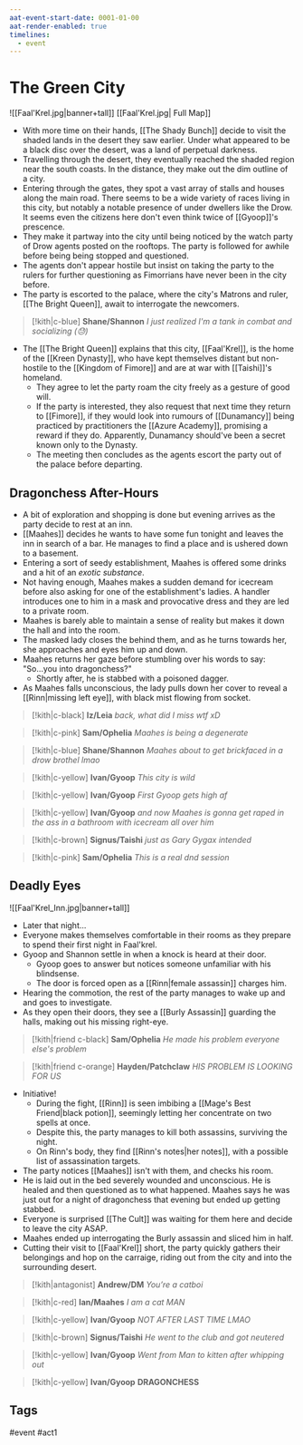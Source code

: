 ```yaml
---
aat-event-start-date: 0001-01-00
aat-render-enabled: true
timelines:
  - event
---
```

# The Green City
![[Faal'Krel.jpg|banner+tall]]
[[Faal'Krel.jpg| Full Map]]

- With more time on their hands, [[The Shady Bunch]] decide to visit the shaded lands in the desert they saw earlier. Under what appeared to be a black disc over the desert, was a land of perpetual darkness.
- Travelling through the desert, they eventually reached the shaded region near the south coasts. In the distance, they make out the dim outline of a city.
- Entering through the gates, they spot a vast array of stalls and houses along the main road. There seems to be a wide variety of races living in this city, but notably a notable presence of under dwellers like the Drow. It seems even the citizens here don't even think twice of [[Gyoop]]'s prescence.
- They make it partway into the city until being noticed by the watch party of Drow agents posted on the rooftops. The party is followed for awhile before being being stopped and questioned.
- The agents don't appear hostile but insist on taking the party to the rulers for further questioning as  Fimorrians have never been in the city before.
- The party is escorted to the palace, where the city's Matrons and ruler, [[The Bright Queen]], await to interrogate the newcomers.
> [!kith|c-blue] **Shane/Shannon** _I just realized I'm a tank in combat and socializing (:sweat:)_
- The [[The Bright Queen]] explains that this city, [[Faal'Krel]], is the home of the [[Kreen Dynasty]], who have kept themselves distant but non-hostile to the [[Kingdom of Fimore]] and are at war with [[Taishi]]'s homeland.
	- They agree to let the party roam the city freely as a gesture of good will. 
	- If the party is interested, they also request that next time they return to [[Fimore]], if they would look into rumours of [[Dunamancy]] being practiced by practitioners the [[Azure Academy]], promising a reward if they do. Apparently, Dunamancy should've been a secret known only to the Dynasty.
	- The meeting then concludes as the agents escort the party out of the palace before departing.


## Dragonchess After-Hours
- A bit of exploration and shopping is done but evening arrives as the party decide to rest at an inn.
- [[Maahes]] decides he wants to have some fun tonight and leaves the inn in search of a bar. He manages to find a place and is ushered down to a basement.
- Entering a sort of seedy establishment, Maahes is offered some drinks and a hit of an *exotic substance*. 
- Not having enough, Maahes makes a sudden demand for icecream before also asking for one of the establishment's ladies. A handler introduces one to him in a mask and provocative dress and they are led to a private room.
- Maahes is barely able to maintain a sense of reality but makes it down the hall and into the room.
- The masked lady closes the behind them, and as he turns towards her, she approaches and eyes him up and down.
- Maahes returns her gaze before stumbling over his words to say: "So...you into dragonchess?"
	- Shortly after, he is stabbed with a poisoned dagger.
- As Maahes falls unconscious, the lady pulls down her cover to reveal a [[Rinn|missing left eye]], with black mist flowing from socket.

> [!kith|c-black] **Iz/Leia** _back, what did I miss wtf xD_

> [!kith|c-pink] **Sam/Ophelia** _Maahes is being a degenerate_

> [!kith|c-blue] **Shane/Shannon** _Maahes about to get brickfaced in a drow brothel lmao_

> [!kith|c-yellow] **Ivan/Gyoop** _This city is wild_

> [!kith|c-yellow] **Ivan/Gyoop** _First Gyoop gets high af_

> [!kith|c-yellow] **Ivan/Gyoop** _and now Maahes is gonna get raped in the ass in a bathroom with icecream all over him_

> [!kith|c-brown] **Signus/Taishi** _just as Gary Gygax intended_

> [!kith|c-pink] **Sam/Ophelia** _This is a real dnd session_

## Deadly Eyes
![[Faal'Krel_Inn.jpg|banner+tall]]
- Later that night...
- Everyone makes themselves comfortable in their rooms as they prepare to spend their first night in Faal'krel. 
- Gyoop and Shannon settle in when a knock is heard at their door.
	- Gyoop goes to answer but notices someone unfamiliar with his blindsense.
	- The door is forced open as a [[Rinn|female assassin]] charges him.
- Hearing the commotion, the rest of the party manages to wake up and and goes to investigate.
- As they open their doors, they see a [[Burly Assassin]] guarding the halls, making out his missing right-eye.

> [!kith|friend c-black] **Sam/Ophelia** _He made his problem everyone else's problem_

> [!kith|friend c-orange] **Hayden/Patchclaw** _HIS PROBLEM IS LOOKING FOR US_

- Initiative!
	- During the fight, [[Rinn]] is seen imbibing a [[Mage's Best Friend|black potion]], seemingly letting her concentrate on two spells at once.
	- Despite this, the party manages to kill both assassins, surviving the night.
	- On Rinn's body, they find [[Rinn's notes|her notes]], with a possible list of assassination targets.
- The party notices [[Maahes]] isn't with them, and checks his room.
- He is laid out in the bed severely wounded and unconscious. He is healed and then questioned as to what happened. Maahes says he was just out for a night of dragonchess that evening but ended up getting stabbed.
- Everyone is surprised [[The Cult]] was waiting for them here and decide to leave the city ASAP.
- Maahes ended up interrogating the Burly assassin and sliced him in half. 
- Cutting their visit to [[Faal'Krel]] short, the party quickly gathers their belongings and hop on the carraige, riding out from the city and into the surrounding desert.

> [!kith|antagonist] **Andrew/DM** _You’re a catboi_

> [!kith|c-red] **Ian/Maahes** _I am a cat MAN_

> [!kith|c-yellow] **Ivan/Gyoop** _NOT AFTER LAST TIME LMAO_

> [!kith|c-brown] **Signus/Taishi** _He went to the club and got neutered_

> [!kith|c-yellow] **Ivan/Gyoop** _Went from Man to kitten after whipping out_

> [!kith|c-yellow] **Ivan/Gyoop**
>  __**DRAGONCHESS**__

## Tags
 #event #act1